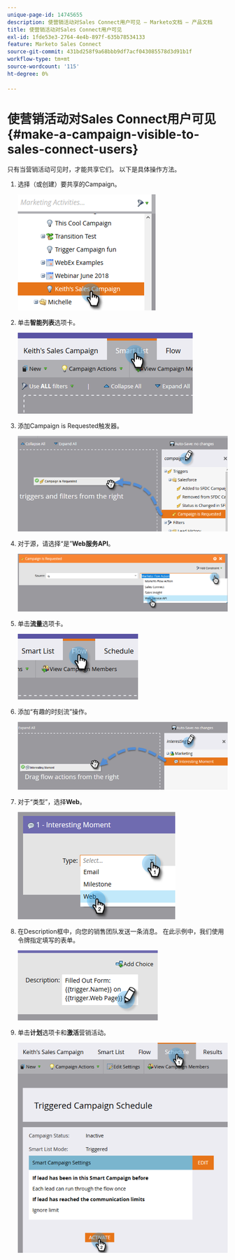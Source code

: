 ```yaml
---
unique-page-id: 14745655
description: 使营销活动对Sales Connect用户可见 — Marketo文档 — 产品文档
title: 使营销活动对Sales Connect用户可见
exl-id: 1fde53e3-2764-4e4b-897f-635b78534133
feature: Marketo Sales Connect
source-git-commit: 431bd258f9a68bbb9df7acf043085578d3d91b1f
workflow-type: tm+mt
source-wordcount: '115'
ht-degree: 0%

---
```


# 使营销活动对Sales Connect用户可见 {#make-a-campaign-visible-to-sales-connect-users}

只有当营销活动可见时，才能共享它们。 以下是具体操作方法。

1. 选择（或创建）要共享的Campaign。

   ![](assets/one.png)

1. 单击&#x200B;**智能列表**&#x200B;选项卡。

   ![](assets/two.png)

1. 添加Campaign is Requested触发器。

   ![](assets/three.png)

1. 对于源，请选择“是”**Web服务API**。

   ![](assets/4.png)

1. 单击&#x200B;**流量**&#x200B;选项卡。

   ![](assets/five.png)

1. 添加“有趣的时刻流”操作。

   ![](assets/six.png)

1. 对于“类型”，选择&#x200B;**Web**。

   ![](assets/seven.png)

1. 在Description框中，向您的销售团队发送一条消息。 在此示例中，我们使用令牌指定填写的表单。

   ![](assets/eight.png)

1. 单击&#x200B;**计划**&#x200B;选项卡和&#x200B;**激活**&#x200B;营销活动。

   ![](assets/nine.png)
